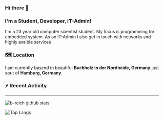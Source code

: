 ### Hi there 👋

### I'm a Student, Developer, IT-Admin!
I'm a 23 year old computer scientist student. My focus is programming for embedded system.
As an IT-Admin I also get in touch with networks and highly avaible services

### 🗺️ Location
I am currently basend in beautiful **Buchholz in der Nordheide, Germany** just sout of **Hamburg, Germany**.

### :zap: Recent Activity
<!--START_SECTION:activity-->


---
![b-reich github stats](https://github-readme-stats.vercel.app/api?username=b-reich&count_private=true)

![Top Langs](https://github-readme-stats.vercel.app/api/top-langs/?username=b-reich&layout=compact)
